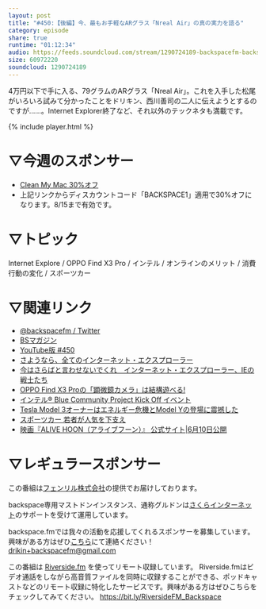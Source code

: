 ```yaml
---
layout: post
title: "#450:【後編】今、最もお手軽なARグラス「Nreal Air」の真の実力を語る"
category: episode
share: true
runtime: "01:12:34"
audio: https://feeds.soundcloud.com/stream/1290724189-backspacefm-backspacefm-450-2.mp3
size: 60972220
soundcloud: 1290724189
---
```


4万円以下で手に入る、79グラムのARグラス「Nreal Air」。これを入手した松尾がいろいろ試みて分かったことをドリキン、西川善司の二人に伝えようとするのですが……。Internet Explorer終了など、それ以外のテックネタも満載です。

{% include player.html %}

# ▽今週のスポンサー
* [Clean My Mac 30%オフ](http://bit.ly/37DOSWq)
* 上記リンクからディスカウントコード「BACKSPACE1」適用で30%オフになります。8/15まで有効です。
 
# ▽トピック
Internet Explore / OPPO Find X3 Pro / インテル / オンラインのメリット / 消費行動の変化 / スポーツカー

# ▽関連リンク
* [@backspacefm / Twitter](https://twitter.com/backspacefm)
* [BSマガジン](https://backspace.fm/bsm/)
* [YouTube版 #450](https://backspace.fm/bsm450/)
* [さようなら、全てのインターネット・エクスプローラー](https://www.itmedia.co.jp/news/articles/2206/17/news073.html)
* [今はさらばと言わせないでくれ　インターネット・エクスプローラー、IEの戦士たち](https://www.itmedia.co.jp/news/articles/2206/17/news157.html)
* [OPPO Find X3 Proの「顕微鏡カメラ」は結構遊べる!](https://k-tai.watch.impress.co.jp/docs/column/minna/1354831.html)
* [インテル® Blue Community Project Kick Off イベント](https://www.youtube.com/watch?v=5QEWIWVVbHY)
* [Tesla Model 3オーナーはエネルギー危機とModel Yの登場に震撼した](https://www.itmedia.co.jp/news/articles/2206/21/news077_3.html)
* [スポーツカー 若者が人気を下支え](https://news.yahoo.co.jp/pickup/6429787)
* [映画『ALIVE HOON（アライブフーン）』 公式サイト|6月10日公開](https://alivehoon.com/)

# ▽レギュラースポンサー
この番組は[フェンリル株式会社](https://www.fenrir-inc.com/jp/)の提供でお届けしております。

backspace専用マストドンインスタンス、通称グルドンは[さくらインターネット](https://www.sakura.ad.jp/)のサポートを受けて運用しています。

backspace.fmでは我々の活動を応援してくれるスポンサーを募集しています。興味がある方はぜひ[こちら](mailto:drikin+backspacefm@gmail.com)にて連絡ください！
drikin+backspacefm@gmail.com

この番組は [Riverside.fm](https://bit.ly/RiversideFM_Backspace) を使ってリモート収録しています。
Riverside.fmはビデオ通話をしながら高音質ファイルを同時に収録することができる、ポッドキャストなどのリモート収録に特化したサービスです。興味がある方はぜひこちらをチェックしてみてください。
https://bit.ly/RiversideFM_Backspace
